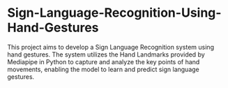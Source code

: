 # Sign-Language-Recognition-Using-Hand-Gestures
This project aims to develop a Sign Language Recognition system using hand gestures. The system utilizes the Hand Landmarks provided by Mediapipe in Python to capture and analyze the key points of hand movements, enabling the model to learn and predict sign language gestures.
